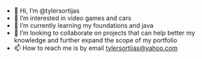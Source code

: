 - 👋 Hi, I’m @tylersortijas
- 👀 I’m interested in video games and cars
- 🌱 I’m currently learning my foundations and java
- 💞️ I’m looking to collaborate on projects that can help better my knowledge and further expand the scope of my portfolio
- 📫 How to reach me is by email tylersortijas@yahoo.com

<!---
tylersortijas/I look forward to what this profile and opening chapter in my life brings me. I hope great memories can be made, I learn a lot, and I meet a lot of beautiful people 
along in the process.
--->
